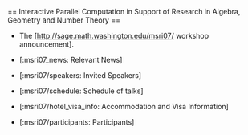 == Interactive Parallel Computation in Support of Research in Algebra, Geometry and Number Theory ==


   * The [http://sage.math.washington.edu/msri07/ workshop announcement]. 


   * [:msri07_news: Relevant News]

   * [:msri07/speakers: Invited Speakers]

   * [:msri07/schedule: Schedule of talks]

   * [:msri07/hotel_visa_info: Accommodation and Visa Information]

   * [:msri07/participants: Participants]
